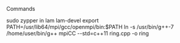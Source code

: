 Commands

sudo zypper in lam lam-devel
export PATH=/usr/lib64/mpi/gcc/openmpi/bin:$PATH
ln -s /usr/bin/g++-7 /home/user/bin/g++
mpiCC --std=c++11 ring.cpp -o ring
